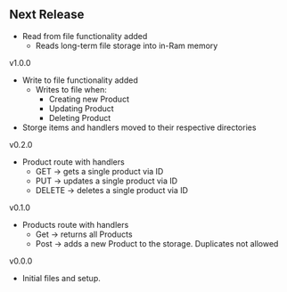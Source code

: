 Next Release
-
* Read from file functionality added
  * Reads long-term file storage into in-Ram memory

v1.0.0
* Write to file functionality added
  * Writes to file when:
    * Creating new Product
    * Updating Product
    * Deleting Product
* Storge items and handlers moved to their respective directories

v0.2.0
* Product route with handlers
  * GET -> gets a single product via ID
  * PUT -> updates a single product via ID
  * DELETE -> deletes a single product via ID

v0.1.0
* Products route with handlers
  * Get -> returns all Products
  * Post -> adds a new Product to the storage. Duplicates not allowed

v0.0.0
* Initial files and setup.
